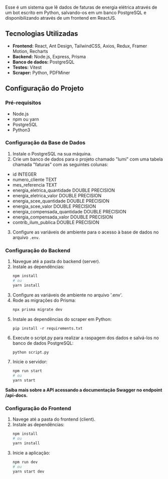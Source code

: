Esse é um sistema que lê dados de faturas de energia elétrica através de um bot escrito em Python, salvando-os em um banco PostgreSQL e disponibilizando através de um frontend em ReactJS.

## Tecnologias Utilizadas

- **Frontend:** React, Ant Design, TailwindCSS, Axios, Redux, Framer Motion, Recharts
- **Backend:** Node.js, Express, Prisma
- **Banco de dados:** PostgreSQL
- **Testes:** Vitest
- **Scraper:** Python, PDFMiner

## Configuração do Projeto

### Pré-requisitos

- Node.js
- npm ou yarn
- PostgreSQL
- Python3

### Configuração da Base de Dados

1. Instale o PostgreSQL na sua máquina.
2. Crie um banco de dados para o projeto chamado "lumi" com uma tabela chamada "faturas" com as seguintes colunas:
- id INTEGER
- numero_cliente TEXT
- mes_referencia TEXT
- energia_eletrica_quantidade DOUBLE PRECISION
- energia_eletrica_valor DOUBLE PRECISION
- energia_scee_quantidade DOUBLE PRECISION
- energia_scee_valor DOUBLE PRECISION
- energia_compensada_quantidade DOUBLE PRECISION
- energia_compensada_valor DOUBLE PRECISION
- contrib_ilum_publica DOUBLE PRECISION
3. Configure as variáveis de ambiente para o acesso à base de dados no arquivo `.env`.

### Configuração do Backend

1. Navegue até a pasta do backend (server).
2. Instale as dependências:
   ```bash
   npm install
   # ou
   yarn install
3. Configure as variáveis de ambiente no arquivo '.env'.
4. Rode as migrações do Prisma:
   ```bash
   npx prisma migrate dev
6. Instale as dependências do scraper em Python:
   ```
   pip install -r requirements.txt
5. Execute o script.py para realizar a raspagem dos dados e salvá-los no banco de dados PostgreSQL:
   ```bash
   python script.py
6. Inicie o servidor:
   ```bash
   npm run start
   # ou
   yarn start

**Saiba mais sobre a API acessando a documentação Swagger no endpoint /api-docs.**
   
### Configuração do Frontend

1. Navege até a pasta do frontend (client).
2. Instale as dependências:
    ```bash
   npm install
   # ou
   yarn install
3. Inicie a aplicação:
   ```bash
   npm run dev
   # ou
   yarn start dev
